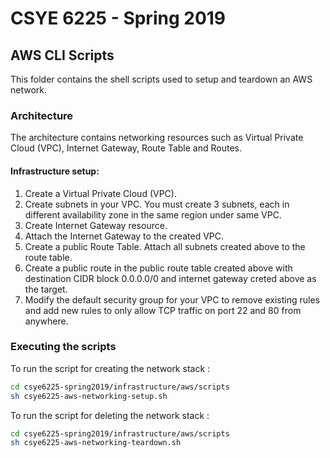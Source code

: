 # CSYE 6225 - Spring 2019

## AWS CLI Scripts
This folder contains the shell scripts used to setup and teardown an AWS network.

### Architecture 
The architecture contains networking resources such as Virtual Private Cloud (VPC), Internet Gateway, Route Table and Routes.

#### Infrastructure setup:

1. Create a Virtual Private Cloud (VPC).
2. Create subnets in your VPC. You must create 3 subnets, each in different availability zone in the same region under same VPC.
3. Create Internet Gateway resource.
4. Attach the Internet Gateway to the created VPC.
5. Create a public Route Table. Attach all subnets created above to the route table.
6. Create a public route in the public route table created above with destination CIDR block 0.0.0.0/0 and internet gateway creted above as the target.
7. Modify the default security group for your VPC to remove existing rules and add new rules to only allow TCP traffic on port 22 and 80 from anywhere.

### Executing the scripts
To run the script for creating the network stack :

```bash
cd csye6225-spring2019/infrastructure/aws/scripts
sh csye6225-aws-networking-setup.sh
```

To run the script for deleting the network stack :

```bash
cd csye6225-spring2019/infrastructure/aws/scripts
sh csye6225-aws-networking-teardown.sh
```